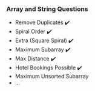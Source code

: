 ### Array and String Questions 

- Remove Duplicates ✔️
- Spiral Order ✔️
- Extra (Square Spiral) ✔️
- Maximum Subarray ✔️ 
- Max Distance ✔️
- Hotel Bookings Possible ✔️
- Maximum Unsorted Subarray 
- ...